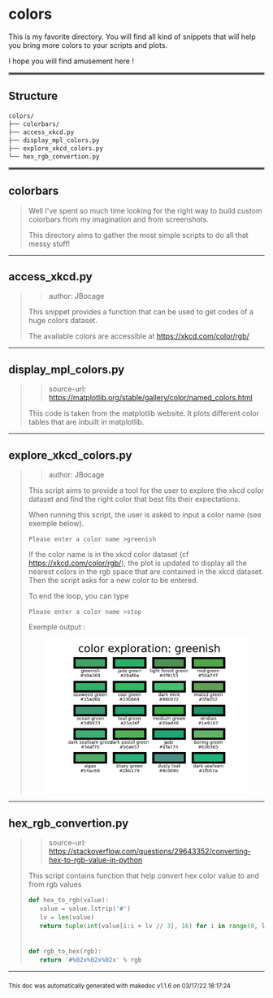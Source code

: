 # colors

This is my favorite directory. You will find all kind of snippets that will help you
bring more colors to your scripts and plots. 

I hope you will find amusement here !
<hr style="border:2px solid gray"> </hr>

## Structure 
```
colors/
├── colorbars/
├── access_xkcd.py
├── display_mpl_colors.py
├── explore_xkcd_colors.py
└── hex_rgb_convertion.py
```

<hr style="border:2px solid gray"> </hr>

## colorbars
>
>Well I've spent so much time looking for the right way to build custom colorbars
>from my imagination and from screenshots. 
>
>This directory aims to gather the most simple scripts to do all that messy stuff! 
---
## access_xkcd.py
>> author: JBocage
>
>This snippet provides a function that can be used to get codes of a huge colors dataset.
>
>The available colors are accessible at https://xkcd.com/color/rgb/

---
## display_mpl_colors.py
>> source-url: https://matplotlib.org/stable/gallery/color/named_colors.html
>
>This code is taken from the matplotlib website. It plots different color tables
>that are inbuilt in matplotlib.

---
## explore_xkcd_colors.py
>> author: JBocage
>
>This script aims to provide a tool for the user to explore the xkcd color dataset and find the right color that best
>fits their expectations.
>
>When running this script, the user is asked to input a color name (see exemple below).
>
>```
>Please enter a color name >greenish
>```
>
>If the color name is in the xkcd color dataset (cf https://xkcd.com/color/rgb/),
>the plot is updated to display all the nearest colors in the rgb space that are contained in the xkcd dataset.
>Then the script asks for a new color to be entered.
>
>To end the loop, you can type
>
>```
>Please enter a color name >stop
>```
>
>Exemple output :
>
><p align="center"><img src="./../../doc/imgs/explore_xkcd_colors_output.png" alt="drawing" class="center" width="400"/>
>

---
## hex_rgb_convertion.py
>> source-url: https://stackoverflow.com/questions/29643352/converting-hex-to-rgb-value-in-python
>
>This script contains function that help convert hex color value to and from rgb values
>
>```python
>def hex_to_rgb(value):
>    value = value.lstrip('#')
>    lv = len(value)
>    return tuple(int(value[i:i + lv // 3], 16) for i in range(0, lv, lv // 3))
>
>
>def rgb_to_hex(rgb):
>    return '#%02x%02x%02x' % rgb
>```
>

---




<sub>This doc was automatically generated with makedoc v1.1.6 on  03/17/22 18:17:24 